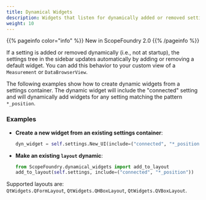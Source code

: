 ```yaml
---
title: Dynamical Widgets
description: Widgets that listen for dynamically added or removed settings.
weight: 10
---
```


{{% pageinfo color="info" %}}
New in ScopeFoundry 2.0
{{% /pageinfo %}}

If a setting is added or removed dynamically (i.e., not at startup), the settings tree in the sidebar updates automatically by adding or removing a default widget. You can add this behavior to your custom view of a `Measurement` or `DataBrowserView`.

The following examples show how to create dynamic widgets from a settings container. The dynamic widget will include the "connected" setting and will dynamically add widgets for any setting matching the pattern `*_position`.

### Examples

- **Create a new widget from an existing settings container**:
  ```python
  dyn_widget = self.settings.New_UI(include=("connected", "*_position"))
  ```

- **Make an existing `layout` dynamic**:
  ```python
  from ScopeFoundry.dynamical_widgets import add_to_layout
  add_to_layout(self.settings, include=("connected", "*_position"))
  ```

Supported layouts are:  
`QtWidgets.QFormLayout`, `QtWidgets.QHBoxLayout`, `QtWidgets.QVBoxLayout`.